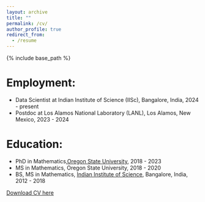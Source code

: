 ```yaml
---
layout: archive
title: ""
permalink: /cv/
author_profile: true
redirect_from:
  - /resume
---
```


{% include base_path %}

Employment: 
======
* Data Scientist at Indian Institute of Science (IISc), Bangalore, India, 2024 - present
* Postdoc at Los Alamos National Laboratory (LANL), Los Alamos, New Mexico, 2023 - 2024

Education:
======
* PhD in Mathematics,[Oregon State University](https://math.oregonstate.edu), 2018 - 2023
* MS in Mathematics, Oregon State University, 2018 - 2020
* BS, MS in Mathematics, [Indian Institute of Science](http://www.math.iisc.ac.in), Bangalore, India, 2012 - 2018

[Download CV here](/files/resume_2.pdf)
